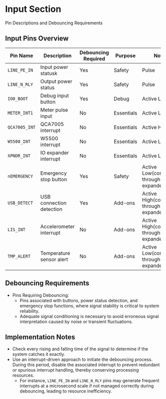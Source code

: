 # Input Section

Pin Descriptions and Debouncing Requirements

## Input Pins Overview

| Pin Name      | Description              | Debouncing Required | Purpose    | Notes |
| ------------- | ------------------------ | ------------------- | ---------- | ----- |
| `LINE_PE_IN`  | Input power statusk      | Yes                 | Safety     | Pulse |
| `LINE_N_RLY`  | Output power status      | Yes                 | Safety     | Pulse |
| `IO0_BOOT`    | Debug input button       | Yes                 | Debug      | Active Low  |
| `METER_INT1`  | Meter pulse input        | No                  | Essentials | Active Low  |
| `QCA7005_INT` | QCA7005 interrupt        | No                  | Essentials | Active High |
| `W5500_INT`   | W5500 interrupt          | No                  | Essentials | Active Low  |
| `XPNDR_INT`   | IO expander interrupt    | No                  | Essentials | Active Low  |
| `nEMERGENCY`  | Emergency stop button    | Yes                 | Safety     | Active Low(connected through IO expander)  |
| `USB_DETECT`  | USB connection detection | Yes                 | Add-ons    | Active High(connected through IO expander) |
| `LIS_INT`     | Accelerometer interrupt  | No                  | Add-ons    | Active High(connected through IO expander) |
| `TMP_ALERT`   | Temperature sensor alert | No                  | Add-ons    | Active Low(connected through IO expander)  |

## Debouncing Requirements
- Pins Requiring Debouncing:
  - Pins associated with buttons, power status detection, and emergency stop functions, where signal stability is critical to system reliability.
  - Adequate signal conditioning is necessary to avoid erroneous signal interpretation caused by noise or transient fluctuations.

## Implementation Notes
- Check every rising and falling time of the signal to determine if the system catches it exactly.
- Use an interrupt-driven approach to initiate the debouncing process. During this period, disable the associated interrupt to prevent redundant or spurious interrupt handling, thereby conserving processing resources.
  - For instance, `LINE_PE_IN` and `LINE_N_RLY` pins may generate frequent interrupts at a microsecond scale if not managed correctly during debouncing, leading to resource inefficiency.
